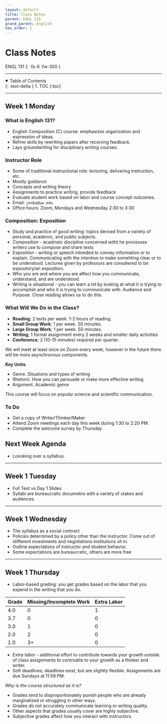 ```yaml
---
layout: default
title: Class Notes
parent: ENGL 131
grand_parent: English
nav_order: 1
---
```


# Class Notes

ENGL 131
{: .fs-6 .fw-300 }

---

<details open markdown="block">
  <summary>
    Table of Contents
  </summary>
  {: .text-delta }
1. TOC
{:toc}
</details>

---

## Week 1 Monday

### What is English 131?
- English Composition (C) course: emphasizes organization and expression of ideas.
- Refine skills by rewriting papers after receiving feedback.
- Lays groundwriting for disciplinary writing courses.

### Instructor Role
- Some of traditional instructional role: lecturing, delivering instruction, etc.
- Mostly guidance
- Concepts and writing theory
- Assignments to practice writing, provide feedback
- Evaluate student work based on labor and course concept outcomes.
- Email: `jenba@uw.edu`
- Office hours: Zoom, Mondays and Wednesday 2:30 to 3:30

### Composition: Exposition
- Study and practice of good writing: topics derived from a variety of personal, academic, and public subjects.
- *Composition* - acadmeic discipline concerned witht he processes writers use to compose and share texts
- *Exposition* - writing or speech intneded to convey information or to explain. Communicating with the intention to make somehting clear or to be understood. Lectures given by professors are consdiered to be expository/an exposition.
- Who you are and where you are affect how you communicate, understand, and are understood.
- Writing is situational - you can learn a lot by looking at what it is trying to accomplish and who it is trying to communicate with. Audience and Purpose. Close reading allows us to do this.

### What Will We Do in the Class?
- **Reading**; 2 texts per week. 1-2 hours of reading.
- **Small Group Work**; 1 per week. 50 minutes.
- **Large Group Work**; 1 per week. 50 minutes.
- **Writing**; 1 formal assignment every 2 weeks and smaller daily activities
- **Conference**; 2 (10-15 minutes) required per quarter.

We will meet at least once on Zoom every week; however in the future there will be more asynchronous components.

**Key Units**:
- Genre. Situations and types of writing
- Rhetoric. How you can persuade or make more effective writing
- Argument. Academic genre

This course will focus on popular science and scientific communication.

### To Do
- Get a copy of Writer/Thinker/Maker
- Attend Zoom meetings each day this week during 1:30 to 2:20 PM.
- Complete the welcome survey by Thursday.

## Next Week Agenda
- Loooking over a syllabus.

---

## Week 1 Tuesday
- Full Text vs Day 1 Slides
- Syllabi are bureaucratic documetns with a variety of stakes and audiences.

---

## Week 1 Wednesday
- The syllabus as a social contract
- Policies determined by a policy other than the instructor. Come out of idifferent investments and negotiations institutions sit in.
- Outline expectations of instructor and student behavior.
- Some expectations are bureaucratic, others are more free

---

## Week 1 Thursday
- Labor-based grading: you get grades based on the labor that you expend in the writing that you do.

| Grade | Missing/Incomplete Work | Extra Labor |
| --- | --- | --- |
| 4.0 | 0 | 1 |
| 3.7 | 0 | 0 |
| 3.0 | 1 | 0 |
| 2.0 | 2 | 0 |
| 1.0 | 3+ | 0 |

- *Extra labor* - additional effort to contribute towards your growth outside of class assignments to contriubte to your growth as a thinker and writer.
- Soft deadlines; deadlines exist, but are slightly flexible. Assignments are due Sundays at 11:59 PM.

*Why is the course structured as it is?*
- Grades tend to disproportionately punish people who are already marginalized or struggling in other ways.
- Grades do not accurately communicate learning or writing quality.
- Other aspects that grades usually cover are highly subjective.
- Subjective grades affect how you interact with instructors.








